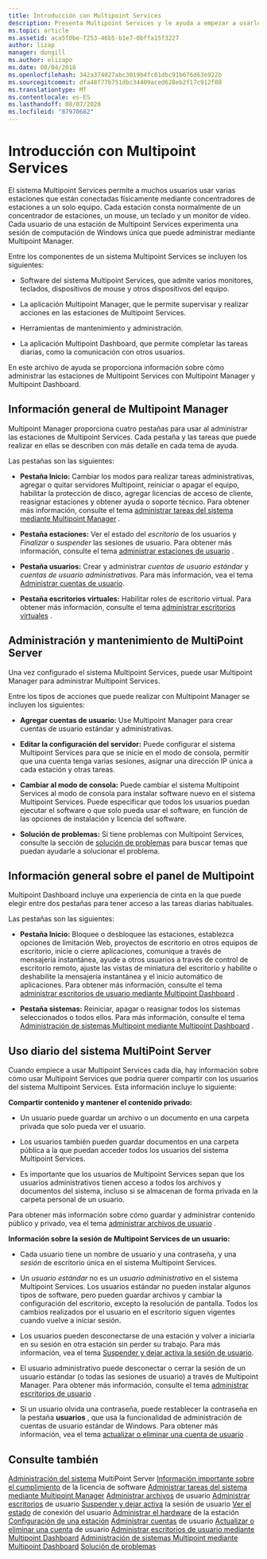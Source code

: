 ```yaml
---
title: Introducción con Multipoint Services
description: Presenta Multipoint Services y le ayuda a empezar a usarlo.
ms.topic: article
ms.assetid: aca5f0be-f253-46b5-b1e7-0bffa15f3227
author: lizap
manager: dongill
ms.author: elizapo
ms.date: 08/04/2016
ms.openlocfilehash: 342a374027abc3019b4fc01dbc91b676d63e922b
ms.sourcegitcommit: dfa48f77b751dbc34409aced628eb2f17c912f08
ms.translationtype: MT
ms.contentlocale: es-ES
ms.lasthandoff: 08/07/2020
ms.locfileid: "87970682"
---
```

# <a name="getting-started-with-multipoint-services"></a>Introducción con Multipoint Services
El sistema Multipoint Services permite a muchos usuarios usar varias estaciones que están conectadas físicamente mediante concentradores de estaciones a un solo equipo. Cada estación consta normalmente de un concentrador de estaciones, un mouse, un teclado y un monitor de vídeo. Cada usuario de una estación de Multipoint Services experimenta una sesión de computación de Windows única que puede administrar mediante Multipoint Manager.

Entre los componentes de un sistema Multipoint Services se incluyen los siguientes:

-   Software del sistema Multipoint Services, que admite varios monitores, teclados, dispositivos de mouse y otros dispositivos del equipo.

-   La aplicación Multipoint Manager, que le permite supervisar y realizar acciones en las estaciones de Multipoint Services.

-   Herramientas de mantenimiento y administración.

-   La aplicación Multipoint Dashboard, que permite completar las tareas diarias, como la comunicación con otros usuarios.

En este archivo de ayuda se proporciona información sobre cómo administrar las estaciones de Multipoint Services con Multipoint Manager y Multipoint Dashboard.

## <a name="overview-of-multipoint-manager"></a>Información general de Multipoint Manager
Multipoint Manager proporciona cuatro pestañas para usar al administrar las estaciones de Multipoint Services. Cada pestaña y las tareas que puede realizar en ellas se describen con más detalle en cada tema de ayuda.

Las pestañas son las siguientes:

-   **Pestaña Inicio:** Cambiar los modos para realizar tareas administrativas, agregar o quitar servidores Multipoint, reiniciar o apagar el equipo, habilitar la protección de disco, agregar licencias de acceso de cliente, reasignar estaciones y obtener ayuda o soporte técnico. Para obtener más información, consulte el tema [administrar tareas del sistema mediante Multipoint Manager](Manage-System-Tasks-Using-MultiPoint-Manager.md) .

-   **Pestaña estaciones:** Ver el estado del *escritorio* de los usuarios y *Finalizar* o *suspender* las sesiones de usuario. Para obtener más información, consulte el tema [administrar estaciones de usuario](Manage-User-Stations.md) .

-   **Pestaña usuarios:** Crear y administrar *cuentas de usuario estándar* y *cuentas de usuario administrativas*. Para más información, vea el tema [Administrar cuentas de usuario](Manage-User-Accounts.md).

-   **Pestaña escritorios virtuales:** Habilitar roles de escritorio virtual. Para obtener más información, consulte el tema [administrar escritorios virtuales](Manage-Virtual-Desktops.md) .

## <a name="multipoint-server-management-and-maintenance"></a>Administración y mantenimiento de MultiPoint Server
Una vez configurado el sistema Multipoint Services, puede usar Multipoint Manager para administrar Multipoint Services.

Entre los tipos de acciones que puede realizar con Multipoint Manager se incluyen los siguientes:

-   **Agregar cuentas de usuario:** Use Multipoint Manager para crear cuentas de usuario estándar y administrativas.

-   **Editar la configuración del servidor:** Puede configurar el sistema Multipoint Services para que se inicie en el modo de consola, permitir que una cuenta tenga varias sesiones, asignar una dirección IP única a cada estación y otras tareas.

-   **Cambiar al modo de consola:** Puede cambiar el sistema Multipoint Services al modo de consola para instalar software nuevo en el sistema Multipoint Services. Puede especificar que todos los usuarios puedan ejecutar el software o que solo pueda usar el software, en función de las opciones de instalación y licencia del software.

-   **Solución de problemas:** Si tiene problemas con Multipoint Services, consulte la sección de [solución de problemas](Troubleshooting.md) para buscar temas que puedan ayudarle a solucionar el problema.

## <a name="overview-of-multipoint-dashboard"></a>Información general sobre el panel de Multipoint
Multipoint Dashboard incluye una experiencia de cinta en la que puede elegir entre dos pestañas para tener acceso a las tareas diarias habituales.

Las pestañas son las siguientes:

-   **Pestaña Inicio:** Bloquee o desbloquee las estaciones, establezca opciones de limitación Web, proyectos de escritorio en otros equipos de escritorio, inicie o cierre aplicaciones, comunique a través de mensajería instantánea, ayude a otros usuarios a través de control de escritorio remoto, ajuste las vistas de miniatura del escritorio y habilite o deshabilite la mensajería instantánea y el inicio automático de aplicaciones. Para obtener más información, consulte el tema [administrar escritorios de usuario mediante Multipoint Dashboard](Manage-User-Desktops-Using-MultiPoint-Dashboard.md) .

-   **Pestaña sistemas:** Reiniciar, apagar o reasignar todos los sistemas seleccionados o todos ellos. Para más información, consulte el tema [Administración de sistemas Multipoint mediante Multipoint Dashboard](Manage-MultiPoint-Systems-Using-MultiPoint-Dashboard.md) .

## <a name="daily-use-of-your-multipoint-server-system"></a>Uso diario del sistema MultiPoint Server
Cuando empiece a usar Multipoint Services cada día, hay información sobre cómo usar Multipoint Services que podría querer compartir con los usuarios del sistema Multipoint Services. Esta información incluye lo siguiente:

**Compartir contenido y mantener el contenido privado:**

-   Un usuario puede guardar un archivo o un documento en una carpeta privada que solo pueda ver el usuario.

-   Los usuarios también pueden guardar documentos en una carpeta pública a la que puedan acceder todos los usuarios del sistema Multipoint Services.

-   Es importante que los usuarios de Multipoint Services sepan que los usuarios administrativos tienen acceso a todos los archivos y documentos del sistema, incluso si se almacenan de forma privada en la carpeta personal de un usuario.

Para obtener más información sobre cómo guardar y administrar contenido público y privado, vea el tema [administrar archivos de usuario](Manage-User-Files.md) .

**Información sobre la sesión de Multipoint Services de un usuario:**

-   Cada usuario tiene un nombre de usuario y una contraseña, y una *sesión* de escritorio única en el sistema Multipoint Services.

-   Un *usuario estándar* no es un *usuario administrativo* en el sistema Multipoint Services. Los usuarios estándar no pueden instalar algunos tipos de software, pero pueden guardar archivos y cambiar la configuración del escritorio, excepto la resolución de pantalla. Todos los cambios realizados por el usuario en el escritorio siguen vigentes cuando vuelve a iniciar sesión.

-   Los usuarios pueden desconectarse de una estación y volver a iniciarla en su sesión en otra estación sin perder su trabajo. Para más información, vea el tema [Suspender y dejar activa la sesión de usuario](Suspend-and-Leave-User-Session-Active.md).

-   El usuario administrativo puede desconectar o cerrar la sesión de un usuario estándar (o todas las sesiones de usuario) a través de Multipoint Manager. Para obtener más información, consulte el tema [administrar escritorios de usuario](manage-user-desktops-using-multipoint-dashboard.md) .

-   Si un usuario olvida una contraseña, puede restablecer la contraseña en la pestaña **usuarios** , que usa la funcionalidad de administración de cuentas de usuario estándar de Windows. Para obtener más información, vea el tema [actualizar o eliminar una cuenta de usuario](Update-or-Delete-a-User-Account.md) .

## <a name="see-also"></a>Consulte también
[Administración del sistema](managing-your-multipoint-services-system.md) 
 MultiPoint Server [Información importante sobre el cumplimiento](Important-Information-about-Software-License-Compliance.md) 
 de la licencia de software [Administrar tareas del sistema mediante Multipoint Manager](Manage-System-Tasks-Using-MultiPoint-Manager.md) 
 [Administrar archivos](Manage-User-Files.md) 
 de usuario [Administrar escritorios](manage-user-desktops-using-multipoint-dashboard.md) 
 de usuario [Suspender y dejar activa](Suspend-and-Leave-User-Session-Active.md) 
 la sesión de usuario [Ver el estado](View-User-Connection-Status.md) 
 de conexión del usuario [Administrar el hardware](Manage-Station-Hardware.md) 
 de la estación [Configuración de una estación](Set-Up-a-Station.md) 
 [Administrar cuentas](Manage-User-Accounts.md) 
 de usuario [Actualizar o eliminar una cuenta](Update-or-Delete-a-User-Account.md) 
 de usuario [Administrar escritorios de usuario mediante Multipoint Dashboard](Manage-User-Desktops-Using-MultiPoint-Dashboard.md) 
 [Administración de sistemas Multipoint mediante Multipoint Dashboard](Manage-MultiPoint-Systems-Using-MultiPoint-Dashboard.md) 
 [Solución de problemas](Troubleshooting.md)

